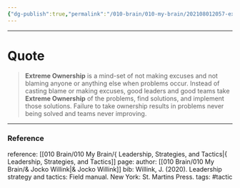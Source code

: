 ```yaml
---
{"dg-publish":true,"permalink":"/010-brain/010-my-brain/202108012057-extreme-ownership/","created":"2021-08-01T20:57:17.000-04:00","updated":"2025-03-20T00:53:04.000-04:00"}
---
```


---

# Quote

> **Extreme Ownership** is a mind-set of not making excuses and not blaming anyone or anything else when problems occur. Instead of casting blame or making excuses, good leaders and good teams take **Extreme Ownership** of the problems, find solutions, and implement those solutions. Failure to take ownership results in problems never being solved and teams never improving.

---

### Reference
reference: [[010 Brain/010 My Brain/{ Leadership, Strategies, and Tactics\|{ Leadership, Strategies, and Tactics]]
page: 
author: [[010 Brain/010 My Brain/& Jocko Willink\|& Jocko Willink]]
bib: Willink, J. (2020). Leadership strategy and tactics: Field manual. New York: St. Martins Press.
tags: #tactic 